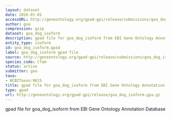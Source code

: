 ```yaml
---
layout: dataset
date: 2016-01-01
accessURL: http://geneontology.org/gpad-gpi/release/submissions/goa_dog_isoform.gpa.gz
author: goa
compression: gzip
dataset: goa_dog_isoform
description: gpad file for goa_dog_isoform from EBI Gene Ontology Annotation Database
entity_type: isoform
id: goa_dog_isoform.gpad
label: goa_dog_isoform gpad file
source: http://geneontology.org/gpad-gpi/release/submissions/goa_dog_isoform.gpa.gz
species_code: Cfam
status: active
submitter: goa
taxa:
- NCBITaxon:9615
title: gpad file for goa_dog_isoform from EBI Gene Ontology Annotation Database
type: gpad
url: http://geneontology.org/gpad-gpi/release/goa_dog_isoform.gpa.gz
---
```


gpad file for goa_dog_isoform from EBI Gene Ontology Annotation Database